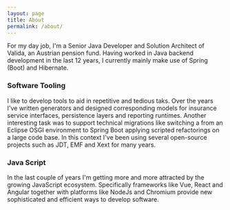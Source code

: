 ```yaml
---
layout: page
title: About
permalink: /about/
---
```


For my day job, I'm a Senior Java Developer and Solution Architect of Valida, an Austrian pension fund. Having worked in Java backend development in the last 12 years, I currently mainly make use of Spring (Boot) and Hibernate. 

### Software Tooling

I like to develop tools to aid in repetitive and tedious taks. Over the years I've written generators and designed corresponding models for insurance service interfaces, persistence layers and reporting runtimes. Another interesting task was to support technical migrations like switching a from an Eclipse OSGI environment to Spring Boot applying scripted refactorings on a large code base. In this context I've been using several open-source projects such as JDT, EMF and Xext for many years.

### Java Script

In the last couple of years I'm getting more and more attracted by the growing JavaScript ecosystem. Specifically frameworks like Vue, React and Angular together with platforms like NodeJs and Chromium provide new sophisticated and efficient ways to develop software.
